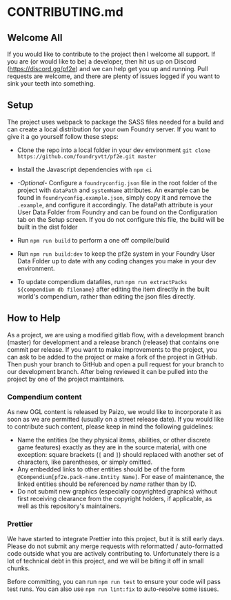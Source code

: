 # CONTRIBUTING.md

## Welcome All

If you would like to contribute to the project then I welcome all support. If you are (or would like to be) a developer, then hit us up on Discord (https://discord.gg/pf2e) and we can help get you up and running. Pull requests are welcome, and there are plenty of issues logged if you want to sink your teeth into something.

## Setup

The project uses webpack to package the SASS files needed for a build and can create a local distribution for your own Foundry server. If you want to give it a go yourself follow these steps:

* Clone the repo into a local folder in your dev environment `git clone https://github.com/foundryvtt/pf2e.git master`

* Install the Javascript dependencies with `npm ci`

* *-Optional-* Configure a `foundryconfig.json` file in the root folder of the project with `dataPath` and `systemName` attributes. An example can be found in `foundryconfig.example.json`, simply copy it and remove the `.example`, and configure it accordingly. The dataPath attribute is your User Data Folder from Foundry and can be found on the Configuration tab on the Setup screen. If you do not configure this file, the build will be built in the dist folder

* Run `npm run build` to perform a one off compile/build

* Run `npm run build:dev` to keep the pf2e system in your Foundry User Data Folder up to date with any coding changes you make in your dev environment.

* To update compendium datafiles, run `npm run extractPacks ${compendium db filename}` after editing the item directly in the built world's compendium, rather than editing the json files directly.

## How to Help

As a project, we are using a modified gitlab flow, with a development branch (master) for development and a release branch (release) that contains one commit per release. If you want to make improvements to the project, you can ask to be added to the project or make a fork of the project in GitHub. Then push your branch to GitHub and open a pull request for your branch to our development branch. After being reviewed it can be pulled into the project by one of the project maintainers.

### Compendium content

As new OGL content is released by Paizo, we would like to incorporate it as soon as we are permitted (usually on a street release date). If you would like to contribute such content, please keep in mind the following guidelines:
* Name the entities (be they physical items, abilities, or other discrete game features) exactly as they are in the source material, with one exception: square brackets (`[` and `]`) should replaced with another set of characters, like parentheses, or simply omitted.
* Any embedded links to other entities should be of the form `@Compendium[pf2e.pack-name.Entity Name]`. For ease of maintenance, the linked entities should be referenced by *name* rather than by ID.
* Do not submit new graphics (especially copyrighted graphics) without first receiving clearance from the copyright holders, if applicable, as well as this repository's maintainers.

### Prettier

We have started to integrate Prettier into this project, but it is still early days. Please do not submit any merge requests with reformatted / auto-formatted code outside what you are actively contributing to. Unfortunately there is a lot of technical debt in this project, and we will be biting it off in small chunks.

Before committing, you can run `npm run test` to ensure your code will pass test runs. You can also use `npm run lint:fix` to auto-resolve some issues.
